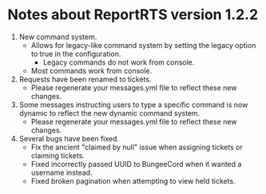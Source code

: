 Notes about ReportRTS version 1.2.2
====================

1. New command system.
    * Allows for legacy-like command system by setting the legacy option to true in the configuration.
        * Legacy commands do not work from console.
    * Most commands work from console.
2. Requests have been renamed to tickets.
    * Please regenerate your messages.yml file to reflect these new changes.
3. Some messages instructing users to type a specific command is now dynamic to reflect the new dynamic command system.
    * Please regenerate your messages.yml file to reflect these new changes.
4. Several bugs have been fixed.
    * Fix the ancient "claimed by null" issue when assigning tickets or claiming tickets.
    * Fixed incorrectly passed UUID to BungeeCord when it wanted a username instead.
    * Fixed broken pagination when attempting to view held tickets.